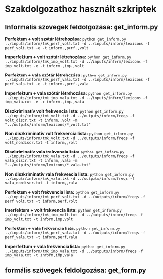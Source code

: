 # Szakdolgozathoz használt szkriptek

## Informális szövegek feldolgozása: get_inform.py

**Perfektum + volt szótár létrehozása:**
`python get_inform.py ../inputs/inform/tmk_perf_volt.txt -d ../inputs/inform/lexicons -f perf_volt.txt -e -t inform.,perf.,volt`

**Imperfektum + volt szótár létrehozása:**
`python get_inform.py ../inputs/inform/tmk_imp_volt.txt -d ../inputs/inform/lexicons -f imp_volt.txt -e -t inform.,imp.,volt`

**Perfektum + vala szótár létrehozása:**
`python get_inform.py ../inputs/inform/tmk_perf_vala.txt -d ../inputs/inform/lexicons -f perf_vala.txt -e -t inform.,perf.,vala`

**Imperfektum + vala szótár létrehozása:**
`python get_inform.py ../inputs/inform/tmk_imp_vala.txt -d ../inputs/inform/lexicons -f imp_vala.txt -e -t inform.,imp.,vala`

**Diszkriminatív volt frekvencia lista:**
`python get_inform.py ../inputs/inform/tmk_volt.txt -d ../outputs/inform/freqs -f volt_discr.txt -t inform,,volt -m "../outputs/inform/lexicons/*_volt.txt"`

**Non diszkriminatív volt frekvencia lista:**
`python get_inform.py ../inputs/inform/tmk_volt.txt -d ../outputs/inform/freqs -f volt_nondiscr.txt -t inform,,volt`

**Diszkriminatív vala frekvencia lista:**
`python get_inform.py ../inputs/inform/tmk_vala.txt -d ../outputs/inform/freqs -f vala_discr.txt -t inform,,vala -m "../outputs/inform/lexicons/*_vala.txt"`

**Non diszkriminatív vala frekvencia lista:**
`python get_inform.py ../inputs/inform/tmk_vala.txt -d ../outputs/inform/freqs -f vala_nondiscr.txt -t inform,,vala`

**Perfektum + volt frekvencia lista:**
`python get_inform.py ../inputs/inform/tmk_perf_volt.txt -d ../outputs/inform/freqs -f perf_volt.txt -t inform,perf,volt`

**Imerfektum + volt frekvencia lista:**
`python get_inform.py ../inputs/inform/tmk_imp_volt.txt -d ../outputs/inform/freqs -f imp_volt.txt -t inform,imp,volt`

**Perfektum + vala frekvencia lista:**
`python get_inform.py ../inputs/inform/tmk_perf_vala.txt -d ../outputs/inform/freqs -f perf_vala.txt -t inform,perf,vala`

**Imperfektum + vala frekvencia lista:**
`python get_inform.py ../inputs/inform/tmk_imp_vala.txt -d ../outputs/inform/freqs -f imp_vala.txt -t inform,imp,vala`


## formális szövegek feldolgozása: get_form.py


